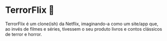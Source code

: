 # TerrorFlix :hocho:

TerrorFlix é um clone(ish) da Netflix, imaginando-a como um site/app que, ao invés de filmes e séries, tivessem o seu produto livros e contos clássicos de terror e horror.
